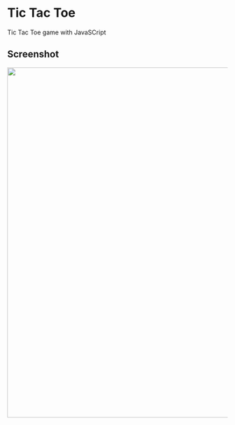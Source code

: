 # Tic Tac Toe
Tic Tac Toe game with JavaSCript

## Screenshot
<p>
<img src = "https://github.com/Mikidii/JavaScript-Projects/assets/132847524/2b4dfcdc-55c6-49c2-8317-09b1960cde6d" width="800">
</p>

